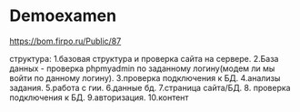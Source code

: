 # Demoexamen

https://bom.firpo.ru/Public/87


структура:
1.базовая структура и проверка сайта на сервере.
2.База данных - проверка phpmyadmin по заданному логину(модем ли мы войти по данному логину).
3.проверка подключения к БД.
4.анализы задания.
5.работа с гии.
6.данные бд.
7.страница сайта/БД.
8. проверка подключения к БД.
9.авторизация.
10.контент

